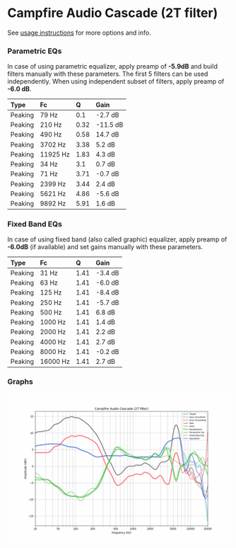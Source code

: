 # Campfire Audio Cascade (2T filter)
See [usage instructions](https://github.com/jaakkopasanen/AutoEq#usage) for more options and info.

### Parametric EQs
In case of using parametric equalizer, apply preamp of **-5.9dB** and build filters manually
with these parameters. The first 5 filters can be used independently.
When using independent subset of filters, apply preamp of **-6.0 dB**.

| Type    | Fc       |    Q | Gain     |
|:--------|:---------|:-----|:---------|
| Peaking | 79 Hz    | 0.1  | -2.7 dB  |
| Peaking | 210 Hz   | 0.32 | -11.5 dB |
| Peaking | 490 Hz   | 0.58 | 14.7 dB  |
| Peaking | 3702 Hz  | 3.38 | 5.2 dB   |
| Peaking | 11925 Hz | 1.83 | 4.3 dB   |
| Peaking | 34 Hz    | 3.1  | 0.7 dB   |
| Peaking | 71 Hz    | 3.71 | -0.7 dB  |
| Peaking | 2399 Hz  | 3.44 | 2.4 dB   |
| Peaking | 5621 Hz  | 4.86 | -5.6 dB  |
| Peaking | 9892 Hz  | 5.91 | 1.6 dB   |

### Fixed Band EQs
In case of using fixed band (also called graphic) equalizer, apply preamp of **-6.0dB**
(if available) and set gains manually with these parameters.

| Type    | Fc       |    Q | Gain    |
|:--------|:---------|:-----|:--------|
| Peaking | 31 Hz    | 1.41 | -3.4 dB |
| Peaking | 63 Hz    | 1.41 | -6.0 dB |
| Peaking | 125 Hz   | 1.41 | -8.4 dB |
| Peaking | 250 Hz   | 1.41 | -5.7 dB |
| Peaking | 500 Hz   | 1.41 | 6.8 dB  |
| Peaking | 1000 Hz  | 1.41 | 1.4 dB  |
| Peaking | 2000 Hz  | 1.41 | 2.2 dB  |
| Peaking | 4000 Hz  | 1.41 | 2.7 dB  |
| Peaking | 8000 Hz  | 1.41 | -0.2 dB |
| Peaking | 16000 Hz | 1.41 | 2.7 dB  |

### Graphs
![](./Campfire%20Audio%20Cascade%20(2T%20filter).png)
